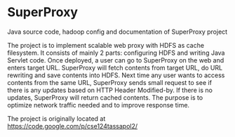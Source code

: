 SuperProxy
==========

Java source code, hadoop config and documentation of SuperProxy project

The project is to implement scalable web proxy with HDFS as cache filesystem. 
It consists of mainly 2 parts: configuring HDFS and writing Java Servlet code.
Once deployed, a user can go to SuperProxy on the web and enters target URL. SuperProxy will fetch contents from target 
URL, do URL rewriting and save contents into HDFS. Next time any user wants to access contents from the same URL, 
SuperProxy sends small request to see if there is any updates based on HTTP Header Modified-by. If there is no updates, 
SuperProxy will return cached contents. The purpose is to optimize network traffic needed and to improve response time.

The project is originally located at https://code.google.com/p/cse124tassapol2/
